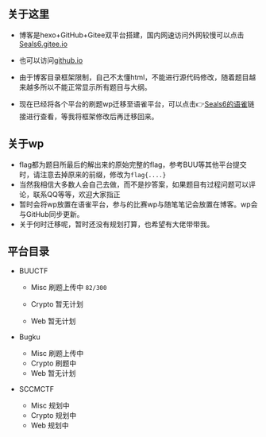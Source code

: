 ## 关于这里

- 博客是hexo+GitHub+Gitee双平台搭建，国内网速访问外网较慢可以点击[Seals6.gitee.io](https://seals6.gitee.io/) 

- 也可以访问[github.io](https://seals6.github.io/)

- 由于博客目录框架限制，自己不太懂html，不能进行源代码修改，随着题目越来越多所以不能正常显示所有题目与大纲。

- 现在已经将各个平台的刷题wp迁移至语雀平台，可以点击👉[Seals6的语雀](https://www.yuque.com/seals6)链接进行查看，等我将框架修改后再迁移回来。

  

## 关于wp

- flag都为题目所最后的解出来的原始完整的flag，参考BUU等其他平台提交时，请注意去掉原来的前缀，修改为`flag{....}`
- 当然我相信大多数人会自己去做，而不是抄答案，如果题目有过程问题可以评论，联系QQ等等，欢迎大家指正
- 暂时会将wp放置在语雀平台，参与的比赛wp与随笔笔记会放置在博客。wp会与GitHub同步更新。
- 关于何时迁移呢，暂时还没有规划打算，也希望有大佬带带我。



## 平台目录

- BUUCTF

  - Misc	 刷题上传中  `82/300 `

  - Crypto  暂无计划

  - Web      暂无计划

    

- Bugku
  - Misc   刷题上传中
  - Crypto   刷题中
  - Web   暂无计划



- SCCMCTF 
  - Misc 规划中
  - Crypto 规划中
  - Web 规划中
